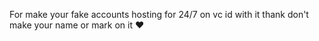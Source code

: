 For make your fake accounts hosting for 24/7 on vc id with it thank don't make your name or mark on it :heart:
